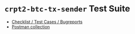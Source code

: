 # `crpt2-btc-tx-sender` Test Suite

* [Checklist / Test Cases / Bugreports](https://docs.google.com/spreadsheets/d/1M4QQF-6zp5JYWy7tDHA0BtvrRSleulpD0Nj9RZYA5y4/edit?usp=sharing)
* [Postman collection](/Test-blockchain.postman_collection.json)

